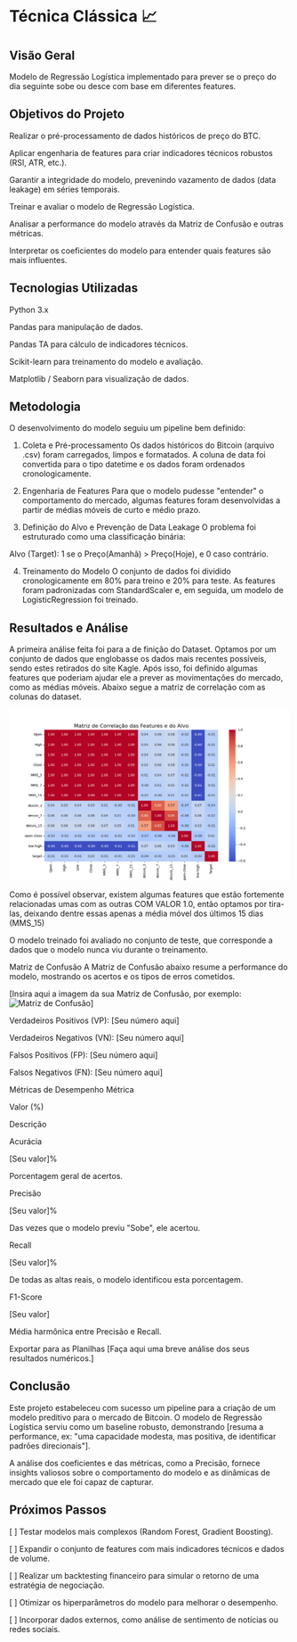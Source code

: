 # Técnica Clássica 📈

## Visão Geral

Modelo de Regressão Logística implementado para prever se o preço do dia seguinte sobe ou desce com base em diferentes features.

## Objetivos do Projeto

Realizar o pré-processamento de dados históricos de preço do BTC.

Aplicar engenharia de features para criar indicadores técnicos robustos (RSI, ATR, etc.).

Garantir a integridade do modelo, prevenindo vazamento de dados (data leakage) em séries temporais.

Treinar e avaliar o modelo de Regressão Logística.

Analisar a performance do modelo através da Matriz de Confusão e outras métricas.

Interpretar os coeficientes do modelo para entender quais features são mais influentes.

## Tecnologias Utilizadas
Python 3.x

Pandas para manipulação de dados.

Pandas TA para cálculo de indicadores técnicos.

Scikit-learn para treinamento do modelo e avaliação.

Matplotlib / Seaborn para visualização de dados.

## Metodologia
O desenvolvimento do modelo seguiu um pipeline bem definido:

1. Coleta e Pré-processamento
Os dados históricos do Bitcoin (arquivo .csv) foram carregados, limpos e formatados. A coluna de data foi convertida para o tipo datetime e os dados foram ordenados cronologicamente.

2. Engenharia de Features
Para que o modelo pudesse "entender" o comportamento do mercado, algumas features foram desenvolvidas a partir de médias móveis de curto e médio prazo.

3. Definição do Alvo e Prevenção de Data Leakage
O problema foi estruturado como uma classificação binária:

Alvo (Target): 1 se o Preço(Amanhã) > Preço(Hoje), e 0 caso contrário.

4. Treinamento do Modelo
O conjunto de dados foi dividido cronologicamente em 80% para treino e 20% para teste. As features foram padronizadas com StandardScaler e, em seguida, um modelo de LogisticRegression foi treinado.

## Resultados e Análise

A primeira análise feita foi para a de finição do Dataset. Optamos por um conjunto de dados que englobasse os dados mais recentes possíveis, sendo estes retirados do site Kagle. Após isso, foi definido algumas features que poderiam ajudar ele a prever as movimentações do mercado, como as médias móveis. Abaixo segue a matriz de correlação com as colunas do dataset.

![Matriz de Correlação](../images/matriz_correlacao.png)

Como é possível observar, existem algumas features que estão fortemente relacionadas umas com as outras COM VALOR 1.0, então optamos por tira-las, deixando dentre essas apenas a média móvel dos últimos 15 dias (MMS_15)

O modelo treinado foi avaliado no conjunto de teste, que corresponde a dados que o modelo nunca viu durante o treinamento.

Matriz de Confusão
A Matriz de Confusão abaixo resume a performance do modelo, mostrando os acertos e os tipos de erros cometidos.

[Insira aqui a imagem da sua Matriz de Confusão, por exemplo: ![Matriz de Confusão](imagens/matriz_confusao.png)]

Verdadeiros Positivos (VP): [Seu número aqui]

Verdadeiros Negativos (VN): [Seu número aqui]

Falsos Positivos (FP): [Seu número aqui]

Falsos Negativos (FN): [Seu número aqui]

Métricas de Desempenho
Métrica

Valor (%)

Descrição

Acurácia

[Seu valor]%

Porcentagem geral de acertos.

Precisão

[Seu valor]%

Das vezes que o modelo previu "Sobe", ele acertou.

Recall

[Seu valor]%

De todas as altas reais, o modelo identificou esta porcentagem.

F1-Score

[Seu valor]

Média harmônica entre Precisão e Recall.


Exportar para as Planilhas
[Faça aqui uma breve análise dos seus resultados numéricos.]

## Conclusão
Este projeto estabeleceu com sucesso um pipeline para a criação de um modelo preditivo para o mercado de Bitcoin. O modelo de Regressão Logística serviu como um baseline robusto, demonstrando [resuma a performance, ex: "uma capacidade modesta, mas positiva, de identificar padrões direcionais"].

A análise dos coeficientes e das métricas, como a Precisão, fornece insights valiosos sobre o comportamento do modelo e as dinâmicas de mercado que ele foi capaz de capturar.

## Próximos Passos
[ ] Testar modelos mais complexos (Random Forest, Gradient Boosting).

[ ] Expandir o conjunto de features com mais indicadores técnicos e dados de volume.

[ ] Realizar um backtesting financeiro para simular o retorno de uma estratégia de negociação.

[ ] Otimizar os hiperparâmetros do modelo para melhorar o desempenho.

[ ] Incorporar dados externos, como análise de sentimento de notícias ou redes sociais.
